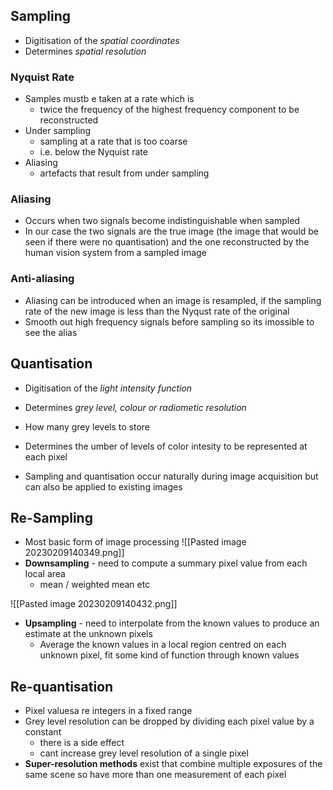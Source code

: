 
## Sampling 
- Digitisation of the *spatial coordinates*
- Determines *spatial resolution*

### Nyquist Rate 
- Samples mustb e taken at a rate which is
	- twice the frequency of the highest frequency component to be reconstructed
- Under sampling 
	- sampling at a rate that is too coarse
	- i.e. below the Nyquist rate 
- Aliasing
	- artefacts that result from under sampling 

### Aliasing 
- Occurs when two signals become indistinguishable when sampled
- In our case the two signals are the true image (the image that would be seen if there were no quantisation) and the one reconstructed by the human vision system from a sampled image 

### Anti-aliasing 
- Aliasing can be introduced when an image is resampled, if the sampling rate of the new image is less than the Nyqust rate of the original 
- Smooth out high frequency signals before sampling so its imossible to see the alias 

## Quantisation
- Digitisation of the *light intensity function*
- Determines *grey level, colour or radiometic resolution*

- How many grey levels to store
- Determines the umber of levels of color  intesity to be represented at each pixel
- Sampling and quantisation occur naturally during image acquisition but can also be applied to existing images 

## Re-Sampling 

- Most basic form of image processing 
![[Pasted image 20230209140349.png]]
- **Downsampling** - need to compute a summary pixel value from each local area 
	- mean / weighted mean etc

![[Pasted image 20230209140432.png]]
- **Upsampling** - need to interpolate from the known values to produce an estimate at the unknown pixels 
	- Average the known values in a local region centred on each unknown pixel, fit some kind of function through known values 

## Re-quantisation 
- Pixel valuesa re integers in a fixed range 
- Grey level resolution can be dropped by dividing each pixel value by a constant 
	- there is a side effect
	- cant increase grey level resolution of a single pixel
- **Super-resolution methods** exist that combine multiple exposures of the same scene so have more than one measurement of each pixel 